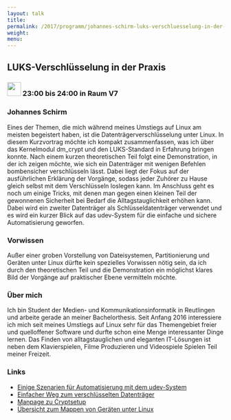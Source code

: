 ```yaml
---
layout: talk
title:
permalink: /2017/programm/johannes-schirm-luks-verschluesselung-in-der-praxis/
weight:
menu:
---
```

## LUKS-Verschlüsselung in der Praxis

### <img height = "32" src="../../../images/talk.svg"> 23:00 bis 24:00 in Raum V7

### Johannes Schirm

Eines der Themen, die mich während meines Umstiegs auf Linux am meisten begeistert haben, ist die Datenträgerverschlüsselung unter Linux. In diesem Kurzvortrag möchte ich kompakt zusammenfassen, was ich über das Kernelmodul dm_crypt und den LUKS-Standard in Erfahrung bringen konnte. Nach einem kurzen theoretischen Teil folgt eine Demonstration, in der ich zeigen möchte, wie sich ein Datenträger mit wenigen Befehlen bombensicher verschlüsseln lässt. Dabei liegt der Fokus auf der ausführlichen Erklärung der Vorgänge, sodass jeder Zuhörer zu Hause gleich selbst mit dem Verschlüsseln loslegen kann. Im Anschluss geht es noch um einige Tricks, mit denen man gegen einen kleinen Teil der gewonnenen Sicherheit bei Bedarf die Alltagstauglichkeit erhöhen kann. Dabei wird ein zweiter Datenträger als Schlüsseldatenträger verwendet und es wird ein kurzer Blick auf das udev-System für die einfache und sichere Automatisierung geworfen.

### Vorwissen

Außer einer groben Vorstellung von Dateisystemen, Partitionierung und Geräten unter Linux dürfte kein spezielles Vorwissen nötig sein, da ich durch den theoretischen Teil und die Demonstration ein möglichst klares Bild der Vorgänge auf praktischer Ebene vermitteln möchte.

### Über mich

Ich bin Student der Medien- und Kommunikationsinformatik in Reutlingen und arbeite gerade an meiner Bachelorthesis. Seit Anfang 2016 interessiere ich mich seit meines Umstiegs auf Linux sehr für das Themengebiet freier und quelloffener Software und durfte schon eine Menge interessanter Dinge lernen. Das Finden von alltagstauglichen und eleganten IT-Lösungen ist neben dem Klavierspielen, Filme Produzieren und Videospiele Spielen Teil meiner Freizeit.

### Links

- <a href="https://wiki.ubuntuusers.de/udev/#Beispiele-fuer-eigene-Regeln" target="_blank">Einige Szenarien für Automatisierung mit dem udev-System</a>
- <a href="http://www.linux-community.de/Internal/Artikel/Print-Artikel/LinuxUser/2009/02/USB-Sticks-verschluesseln" target="_blank">Einfacher Weg zum verschlüsselten Datenträger</a>
- <a href="https://linux.die.net/man/8/cryptsetup" target="_blank">Manpage zu Cryptsetup</a>
- <a href="https://de.wikipedia.org/wiki/Device_Mapper" target="_blank">Übersicht zum Mappen von Geräten unter Linux</a>